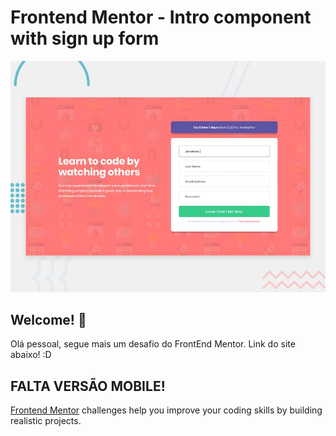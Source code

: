 # Frontend Mentor - Intro component with sign up form

![Design preview for the Intro component with sign up form coding challenge](./design/desktop-preview.jpg)

## Welcome! 👋

Olá pessoal, segue mais um desafio do FrontEnd Mentor. 
Link do site abaixo! :D

## FALTA VERSÃO MOBILE!

[Frontend Mentor](https://www.frontendmentor.io) challenges help you improve your coding skills by building realistic projects.

